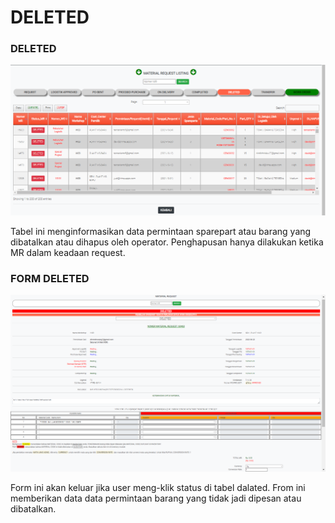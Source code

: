 # DELETED

### DELETED

![](../../.gitbook/assets/deleted.PNG)

Tabel ini menginformasikan data permintaan sparepart atau barang yang dibatalkan atau dihapus oleh operator. Penghapusan hanya dilakukan ketika MR dalam keadaan request.

### FORM DELETED

![](<../../.gitbook/assets/deleted form.PNG>)

Form ini akan keluar jika user meng-klik status di tabel dalated. From ini memberikan data data permintaan barang yang tidak jadi dipesan atau dibatalkan.

